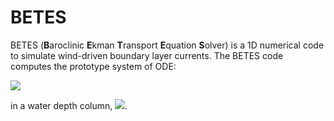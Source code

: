 # BETES

BETES (**B**aroclinic **E**kman **T**ransport **E**quation **S**olver) is a 1D numerical code to simulate wind-driven boundary layer currents. The BETES code computes the prototype system of ODE:

<img src="https://render.githubusercontent.com/render/math?math=\dfrac{\text{d}}{\text{d}z}\left(K\dfrac{\text{d}\mathbf{u}}{\text{d}z}\right) = -f\mathbf{u}^\perp - \dfrac{1}{\rho}\nabla p_a - \dfrac{g}{\rho}\int_z^0\nabla\rho\,\text{d}z">

in a water depth column, <img src="https://render.githubusercontent.com/render/math?math=0\leq z\leq-H">. 
